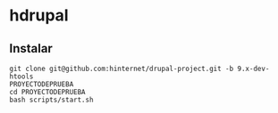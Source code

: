 # hdrupal

## Instalar
````
git clone git@github.com:hinternet/drupal-project.git -b 9.x-dev-htools
PROYECTODEPRUEBA
cd PROYECTODEPRUEBA
bash scripts/start.sh
````
